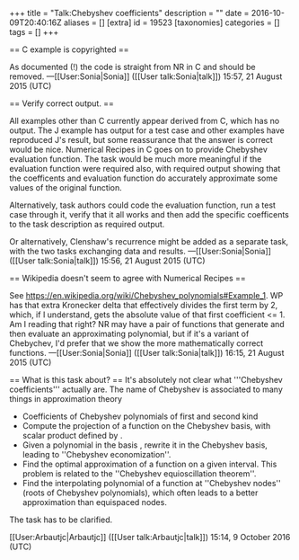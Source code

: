 +++
title = "Talk:Chebyshev coefficients"
description = ""
date = 2016-10-09T20:40:16Z
aliases = []
[extra]
id = 19523
[taxonomies]
categories = []
tags = []
+++

== C example is copyrighted ==

As documented (!) the code is straight from NR in C and should be removed. &mdash;[[User:Sonia|Sonia]] ([[User talk:Sonia|talk]]) 15:57, 21 August 2015 (UTC)

== Verify correct output. ==

All examples other than C currently appear derived from C, which has no output.  The J example has output for a test case and other examples have reproduced J's result, but some reassurance that the answer is correct would be nice.  Numerical Recipes in C goes on to provide Chebyshev evaluation function.  The task would be much more meaningful if the evaluation function were required also, with required output showing that the coefficents and evaluation function do accurately approximate some values of the original function.

Alternatively, task authors could code the evaluation function, run a test case through it, verify that it all works and then add the specific coefficents to the task description as required output.

Or alternatively, Clenshaw's recurrence might be added as a separate task, with the two tasks exchanging data and results.  &mdash;[[User:Sonia|Sonia]] ([[User talk:Sonia|talk]]) 15:56, 21 August 2015 (UTC)

== Wikipedia doesn't seem to agree with Numerical Recipes ==

See https://en.wikipedia.org/wiki/Chebyshev_polynomials#Example_1.  WP has that extra Kronecker delta that effectively divides the first term by 2, which, if I understand, gets the absolute value of that first coefficient <= 1.  Am I reading that right?  NR may have a pair of functions that generate and then evaluate an approximating polynomial, but if it's a variant of Chebychev, I'd prefer that we show the more mathematically correct functions.  &mdash;[[User:Sonia|Sonia]] ([[User talk:Sonia|talk]]) 16:15, 21 August 2015 (UTC)

== What is this task about? ==
It's absolutely not clear what '''Chebyshev coefficients''' actually are. The name of Chebyshev is associated to many things in approximation theory

* Coefficients of Chebyshev polynomials of first and second kind
* Compute the projection of a function on the Chebyshev basis, with scalar product defined by <math>(f|g)=\int_{-1}^{1}\dfrac{f(x)g(x)}{\sqrt{1-x^2}}\;\mathrm{d}x</math>.
* Given a polynomial in the basis <math>\{x^n,n\in\Bbb{N}\}</math>, rewrite it in the Chebyshev basis, leading to ''Chebyshev economization''.
* Find the optimal approximation of a function on a given interval. This problem is related to the ''Chebyshev equioscillation theorem''.
* Find the interpolating polynomial of a function at ''Chebyshev nodes'' (roots of Chebyshev polynomials), which often leads to a better approximation than equispaced nodes.

The task has to be clarified.

[[User:Arbautjc|Arbautjc]] ([[User talk:Arbautjc|talk]]) 15:14, 9 October 2016 (UTC)
